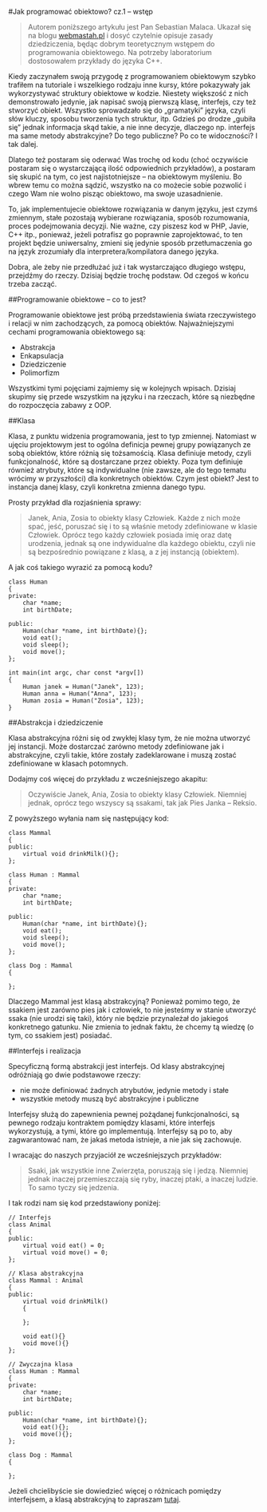 #Jak programować obiektowo? cz.1 – wstęp

>	Autorem poniższego artykułu jest Pan Sebastian Malaca. Ukazał się na blogu [webmastah.pl](https://webmastah.pl/jak-programowac-obiektowo-cz-1-wstep/) i dosyć czytelnie opisuje zasady dziedziczenia, będąc dobrym teoretycznym wstępem do programowania obiektowego. Na potrzeby laboratorium dostosowałem przykłady do języka C++.

Kiedy zaczynałem swoją przygodę z programowaniem obiektowym szybko trafiłem na tutoriale i wszelkiego rodzaju inne kursy, które pokazywały jak wykorzystywać struktury obiektowe w kodzie. Niestety większość z nich demonstrowało jedynie, jak napisać swoją pierwszą klasę, interfejs, czy też stworzyć obiekt. Wszystko sprowadzało się do „gramatyki” języka, czyli słów kluczy, sposobu tworzenia tych struktur, itp. Gdzieś po drodze „gubiła się” jednak informacja skąd takie, a nie inne decyzje, dlaczego np. interfejs ma same metody abstrakcyjne? Do tego publiczne? Po co te widoczności? I tak dalej.

Dlatego też postaram się oderwać Was trochę od kodu (choć oczywiście postaram się o wystarczającą ilość odpowiednich przykładów), a postaram się skupić na tym, co jest najistotniejsze – na obiektowym myśleniu. Bo wbrew temu co można sądzić, wszystko na co możecie sobie pozwolić i czego Wam nie wolno pisząc obiektowo, ma swoje uzasadnienie.

To, jak implementujecie obiektowe rozwiązania w danym języku, jest czymś zmiennym, stałe pozostają wybierane rozwiązania, sposób rozumowania, proces podejmowania decyzji. Nie ważne, czy piszesz kod w PHP, Javie, C++ itp., ponieważ, jeżeli potrafisz go poprawnie zaprojektować, to ten projekt będzie uniwersalny, zmieni się jedynie sposób przetłumaczenia go na język zrozumiały dla interpretera/kompilatora danego języka.

Dobra, ale żeby nie przedłużać już i tak wystarczająco długiego wstępu, przejdźmy do rzeczy. Dzisiaj będzie trochę podstaw. Od czegoś w końcu trzeba zacząć.

##Programowanie obiektowe – co to jest?

Programowanie obiektowe jest próbą przedstawienia świata rzeczywistego i relacji w nim zachodzących, za pomocą obiektów. Najważniejszymi cechami programowania obiektowego są:

- Abstrakcja
- Enkapsulacja
- Dziedziczenie
- Polimorfizm

Wszystkimi tymi pojęciami zajmiemy się w kolejnych wpisach. Dzisiaj skupimy się przede wszystkim na języku i na rzeczach, które są niezbędne do rozpoczęcia zabawy z OOP.

##Klasa

Klasa, z punktu widzenia programowania, jest to typ zmiennej. Natomiast w ujęciu projektowym jest to ogólna definicja pewnej grupy powiązanych ze sobą obiektów, które różnią się tożsamością. Klasa definiuje metody, czyli funkcjonalność, które są dostarczane przez obiekty. Poza tym definiuje również atrybuty, które są indywidualne (nie zawsze, ale do tego tematu wrócimy w przyszłości) dla konkretnych obiektów. Czym jest obiekt? Jest to instancja danej klasy, czyli konkretna zmienna danego typu.

Prosty przykład dla rozjaśnienia sprawy:

> Janek, Ania, Zosia to obiekty klasy Człowiek. Każde z nich może spać, jeść, poruszać się i to są właśnie metody zdefiniowane w klasie Człowiek. Oprócz tego każdy człowiek posiada imię oraz datę urodzenia, jednak są one indywidualne dla każdego obiektu, czyli nie są bezpośrednio powiązane z klasą, a z jej instancją (obiektem).

A jak coś takiego wyrazić za pomocą kodu?

	class Human
	{
	private:
		char *name;
		int birthDate;
	 
	public:
		Human(char *name, int birthDate){};
		void eat();
		void sleep();
		void move();
	};
	
	int main(int argc, char const *argv[])
	{
		Human janek = Human("Janek", 123);
		Human anna = Human("Anna", 123);
		Human zosia = Human("Zosia", 123);
	} 

##Abstrakcja i dziedziczenie

Klasa abstrakcyjna różni się od zwykłej klasy tym, że nie można utworzyć jej instancji. Może dostarczać zarówno metody zdefiniowane jak i abstrakcyjne, czyli takie, które zostały zadeklarowane i muszą zostać zdefiniowane w klasach potomnych.

Dodajmy coś więcej do przykładu z wcześniejszego akapitu:

> Oczywiście Janek, Ania, Zosia to obiekty klasy Człowiek. Niemniej jednak, oprócz tego wszyscy są ssakami, tak jak Pies Janka – Reksio.

Z powyższego wyłania nam się następujący kod:

	class Mammal
	{
	public:
	    virtual void drinkMilk(){};
	};
	
	class Human : Mammal
	{
	private:
		char *name;
		int birthDate;
	 
	public:
		Human(char *name, int birthDate){};
		void eat();
		void sleep();
		void move();
	};
	
	class Dog : Mammal
	{
	
	};

Dlaczego Mammal jest klasą abstrakcyjną? Ponieważ pomimo tego, że ssakiem jest zarówno pies jak i człowiek, to nie jesteśmy w stanie utworzyć ssaka (nie urodzi się taki), który nie będzie przynależał do jakiegoś konkretnego gatunku. Nie zmienia to jednak faktu, że chcemy tą wiedzę (o tym, co ssakiem jest) posiadać.

##Interfejs i realizacja

Specyficzną formą abstrakcji jest interfejs. Od klasy abstrakcyjnej odróżniają go dwie podstawowe rzeczy:

- nie może definiować żadnych atrybutów, jedynie metody i stałe
- wszystkie metody muszą być abstrakcyjne i publiczne

Interfejsy służą do zapewnienia pewnej pożądanej funkcjonalności, są pewnego rodzaju kontraktem pomiędzy klasami, które interfejs wykorzystują, a tymi, które go implementują. Interfejsy są po to, aby zagwarantować nam, że jakaś metoda istnieje, a nie jak się zachowuje.

I wracając do naszych przyjaciół ze wcześniejszych przykładów:

> Ssaki, jak wszystkie inne Zwierzęta, poruszają się i jedzą. Niemniej jednak inaczej przemieszczają się ryby, inaczej ptaki, a inaczej ludzie.
To samo tyczy się jedzenia.

I tak rodzi nam się kod przedstawiony poniżej:

	// Interfejs
	class Animal
	{
	public:
	    virtual void eat() = 0;
	    virtual void move() = 0;
	};
	
	// Klasa abstrakcyjna
	class Mammal : Animal
	{
	public:
	    virtual void drinkMilk()
	    {
	
	    };
	
	    void eat(){}
	    void move(){}
	};
	
	// Zwyczajna klasa
	class Human : Mammal
	{
	private:
		char *name;
		int birthDate;
	 
	public:
		Human(char *name, int birthDate){};
		void eat(){};
		void move(){};
	};
	
	class Dog : Mammal
	{
	
	};

Jeżeli chcielibyście sie dowiedzieć więcej o różnicach pomiędzy interfejsem, a klasą abstrakcyjną to zapraszam [tutaj](http://sebastian-malaca.blogspot.com/2012/12/roznice-miedzy-klasa-abstrakcyjna.html).
